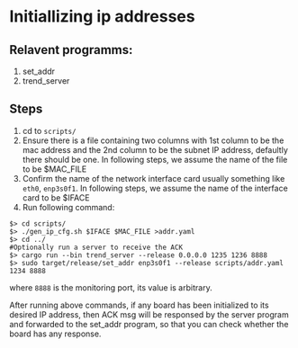 # Initiallizing ip addresses

## Relavent programms:
1. set_addr
2. trend_server


## Steps
1. cd to ```scripts/```
2. Ensure there is a file containing two columns with 1st column to be the mac address and the 2nd column to be the subnet IP address, defaultly there should be one. In following steps, we assume the name of the file to be $MAC_FILE
3. Confirm the name of the network interface card usually something like ```eth0```, ```enp3s0f1```. In following steps, we assume the name of the interface card to be $IFACE
4. Run following command:
```
$> cd scripts/
$> ./gen_ip_cfg.sh $IFACE $MAC_FILE >addr.yaml
$> cd ../
#Optionally run a server to receive the ACK
$> cargo run --bin trend_server --release 0.0.0.0 1235 1236 8888
$> sudo target/release/set_addr enp3s0f1 --release scripts/addr.yaml 1234 8888
```

where ```8888``` is the monitoring port, its value is arbitrary.

After running above commands, if any board has been initialized to its desired IP address, then ACK msg will be responsed by the server program and forwarded to the set_addr program, so that you can check whether the board has any response.
